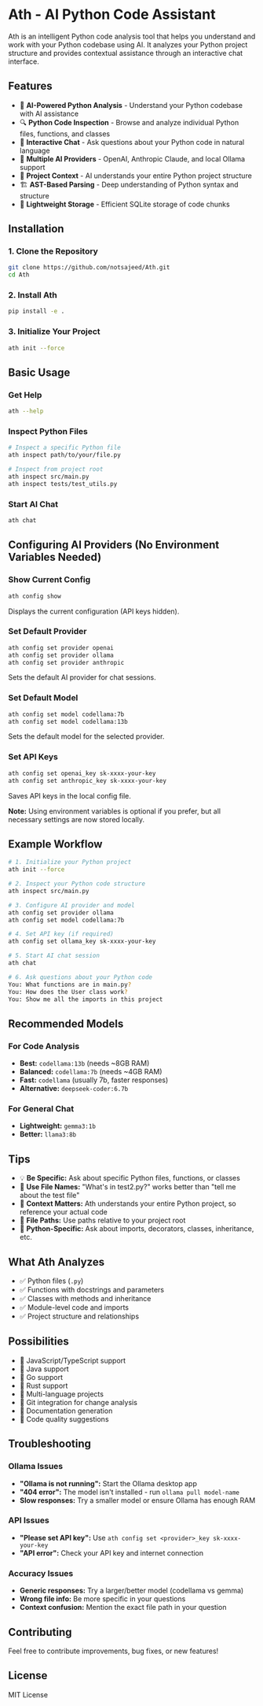 # Ath - AI Python Code Assistant

Ath is an intelligent Python code analysis tool that helps you understand and work with your Python codebase using AI. It analyzes your Python project structure and provides contextual assistance through an interactive chat interface.

## Features

- 🧠 **AI-Powered Python Analysis** - Understand your Python codebase with AI assistance
- 🔍 **Python Code Inspection** - Browse and analyze individual Python files, functions, and classes
- 💬 **Interactive Chat** - Ask questions about your Python code in natural language
- 🤖 **Multiple AI Providers** - OpenAI, Anthropic Claude, and local Ollama support
- 📁 **Project Context** - AI understands your entire Python project structure
- 🏗️ **AST-Based Parsing** - Deep understanding of Python syntax and structure
- 💾 **Lightweight Storage** - Efficient SQLite storage of code chunks

## Installation

### 1. Clone the Repository

```bash
git clone https://github.com/notsajeed/Ath.git
cd Ath
```

### 2. Install Ath

```bash
pip install -e .
```

### 3. Initialize Your Project

```bash
ath init --force
```

## Basic Usage

### Get Help

```bash
ath --help
```

### Inspect Python Files

```bash
# Inspect a specific Python file
ath inspect path/to/your/file.py

# Inspect from project root
ath inspect src/main.py
ath inspect tests/test_utils.py
```

### Start AI Chat

```bash
ath chat
```

## Configuring AI Providers (No Environment Variables Needed)

### Show Current Config

```bash
ath config show
```

Displays the current configuration (API keys hidden).

### Set Default Provider

```bash
ath config set provider openai
ath config set provider ollama
ath config set provider anthropic
```

Sets the default AI provider for chat sessions.

### Set Default Model

```bash
ath config set model codellama:7b
ath config set model codellama:13b
```

Sets the default model for the selected provider.

### Set API Keys

```bash
ath config set openai_key sk-xxxx-your-key
ath config set anthropic_key sk-xxxx-your-key
```

Saves API keys in the local config file.

**Note:** Using environment variables is optional if you prefer, but all necessary settings are now stored locally.

## Example Workflow

```bash
# 1. Initialize your Python project
ath init --force

# 2. Inspect your Python code structure
ath inspect src/main.py

# 3. Configure AI provider and model
ath config set provider ollama
ath config set model codellama:7b

# 4. Set API key (if required)
ath config set ollama_key sk-xxxx-your-key

# 5. Start AI chat session
ath chat

# 6. Ask questions about your Python code
You: What functions are in main.py?
You: How does the User class work?
You: Show me all the imports in this project
```

## Recommended Models

### For Code Analysis

- **Best:** `codellama:13b` (needs ~8GB RAM)
- **Balanced:** `codellama:7b` (needs ~4GB RAM)
- **Fast:** `codellama` (usually 7b, faster responses)
- **Alternative:** `deepseek-coder:6.7b`

### For General Chat

- **Lightweight:** `gemma3:1b`
- **Better:** `llama3:8b`

## Tips

- 💡 **Be Specific:** Ask about specific Python files, functions, or classes
- 🎯 **Use File Names:** "What's in test2.py?" works better than "tell me about the test file"
- 🔄 **Context Matters:** Ath understands your entire Python project, so reference your actual code
- 📝 **File Paths:** Use paths relative to your project root
- 🐍 **Python-Specific:** Ask about imports, decorators, classes, inheritance, etc.

## What Ath Analyzes

- ✅ Python files (`.py`)
- ✅ Functions with docstrings and parameters
- ✅ Classes with methods and inheritance
- ✅ Module-level code and imports
- ✅ Project structure and relationships

## Possibilities

- 🔄 JavaScript/TypeScript support
- 🔄 Java support
- 🔄 Go support
- 🔄 Rust support
- 🔄 Multi-language projects
- 🔄 Git integration for change analysis
- 🔄 Documentation generation
- 🔄 Code quality suggestions

## Troubleshooting

### Ollama Issues

- **"Ollama is not running":** Start the Ollama desktop app
- **"404 error":** The model isn't installed - run `ollama pull model-name`
- **Slow responses:** Try a smaller model or ensure Ollama has enough RAM

### API Issues

- **"Please set API key":** Use `ath config set <provider>_key sk-xxxx-your-key`
- **"API error":** Check your API key and internet connection

### Accuracy Issues

- **Generic responses:** Try a larger/better model (codellama vs gemma)
- **Wrong file info:** Be more specific in your questions
- **Context confusion:** Mention the exact file path in your question

## Contributing

Feel free to contribute improvements, bug fixes, or new features!

## License

MIT License
